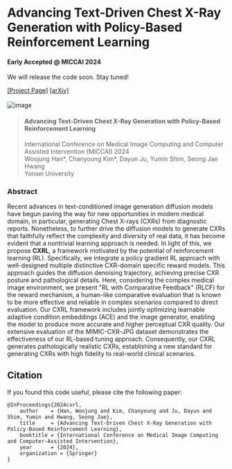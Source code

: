 # Advancing Text-Driven Chest X-Ray Generation with Policy-Based Reinforcement Learning
#### Early Accepted @ MICCAI 2024 
We will release the code soon. Stay tuned!

[[Project Page]](https://micv-yonsei.github.io/cxrl2024/) [[arXiv]](https://arxiv.org/pdf/2403.06516)  
<br>
![image](https://github.com/MICV-yonsei/EAGLE/assets/44921488/ea9a3c60-e697-4613-91da-23da921373dc)
> #### **Advancing Text-Driven Chest X-Ray Generation with Policy-Based Reinforcement Learning**<be>  
>International Conference on Medical Image Computing and Computer Assisted Intervention (MICCAI) 2024  
>Woojung Han*, Chanyoung Kim*, Dayun Ju, Yumin Shim, Seong Jae Hwang  
>Yonsei University
### Abstract
Recent advances in text-conditioned image generation diffusion models have begun paving the way for new opportunities in modern medical domain, in particular, generating Chest X-rays (CXRs) from diagnostic reports. Nonetheless, to further drive the diffusion models to generate CXRs that faithfully reflect the complexity and diversity of real data, it has become evident that a nontrivial learning approach is needed. In light of this, we propose **CXRL**, a framework motivated by the potential of reinforcement learning (RL). Specifically, we integrate a policy gradient RL approach with well-designed multiple distinctive CXR-domain specific reward models. This approach guides the diffusion denoising trajectory, achieving precise CXR posture and pathological details. Here, considering the complex medical image environment, we present "RL with Comparative Feedback" (RLCF) for the reward mechanism, a human-like comparative evaluation that is known to be more effective and reliable in complex scenarios compared to direct evaluation. Our CXRL framework includes jointly optimizing learnable adaptive condition embeddings (ACE) and the image generator, enabling the model to produce more accurate and higher perceptual CXR quality. Our extensive evaluation of the MIMIC-CXR-JPG dataset demonstrates the effectiveness of our RL-based tuning approach. Consequently, our CXRL generates pathologically realistic CXRs, establishing a new standard for generating CXRs with high fidelity to real-world clinical scenarios.

## Citation
If you found this code useful, please cite the following paper:  
```
@InProceedings{2024cxrl,
    author    = {Han, Woojung and Kim, Chanyoung and Ju, Dayun and Shim, Yumin and Hwang, Seong Jae},
    title     = {Advancing Text-Driven Chest X-Ray Generation with Policy-Based Reinforcement Learning},
    booktitle = {International Conference on Medical Image Computing and Computer-Assisted Intervention},
    year      = {2024},
    organization = {Springer}
}
```

